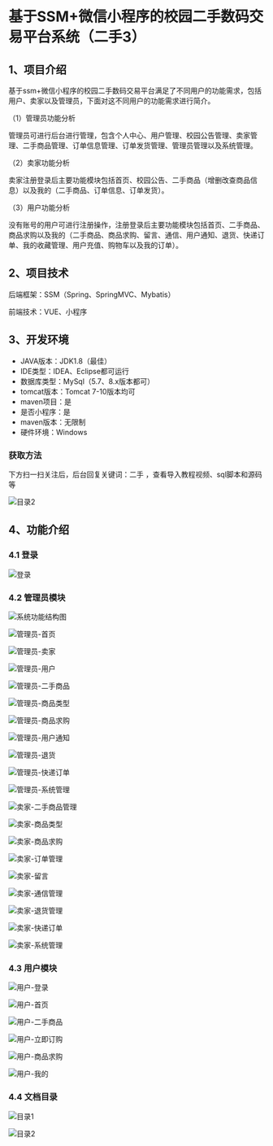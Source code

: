 # 基于SSM+微信小程序的校园二手数码交易平台系统（二手3）

## 1、项目介绍

基于ssm+微信小程序的校园二手数码交易平台满足了不同用户的功能需求，包括用户、卖家以及管理员，下面对这不同用户的功能需求进行简介。

（1）管理员功能分析

管理员可进行后台进行管理，包含个人中心、用户管理、校园公告管理、卖家管理、二手商品管理、订单信息管理、订单发货管理、管理员管理以及系统管理。

（2）卖家功能分析

卖家注册登录后主要功能模块包括首页、校园公告、二手商品（增删改查商品信息）以及我的（二手商品、订单信息、订单发货）。

（3）用户功能分析

没有账号的用户可进行注册操作，注册登录后主要功能模块包括首页、二手商品、商品求购以及我的（二手商品、商品求购、留言、通信、用户通知、退货、快递订单、我的收藏管理、用户充值、购物车以及我的订单）。

## 2、项目技术

后端框架：SSM（Spring、SpringMVC、Mybatis）

前端技术：VUE、小程序

## 3、开发环境

- JAVA版本：JDK1.8（最佳）
- IDE类型：IDEA、Eclipse都可运行
- 数据库类型：MySql（5.7、8.x版本都可） 
- tomcat版本：Tomcat 7-10版本均可
- maven项目：是
- 是否小程序：是
- maven版本：无限制
- 硬件环境：Windows
###  获取方法

下方扫一扫关注后，后台回复关键词：二手  ，查看导入教程视频、sql脚本和源码等

![目录2](https://www.codemarket.fun/202407032155305.png)

## 4、功能介绍

### 4.1 登录

![登录](https://www.codemarket.fun/202407121924507.png)

### 4.2 管理员模块

![系统功能结构图](https://www.codemarket.fun/202407121925643.png)

![管理员-首页](https://www.codemarket.fun/202407121924982.png)

![管理员-卖家](https://www.codemarket.fun/202407121924969.png)

![管理员-用户](https://www.codemarket.fun/202407121924403.png)

![管理员-二手商品](https://www.codemarket.fun/202407121924946.png)

![管理员-商品类型](https://www.codemarket.fun/202407121924966.png)

![管理员-商品求购](https://www.codemarket.fun/202407121924984.png)

![管理员-用户通知](https://www.codemarket.fun/202407121924457.png)

![管理员-退货](https://www.codemarket.fun/202407121924329.png)

![管理员-快递订单](https://www.codemarket.fun/202407121924957.png)

![管理员-系统管理](https://www.codemarket.fun/202407121924375.png)

![卖家-二手商品管理](https://www.codemarket.fun/202407121924537.png)

![卖家-商品类型](https://www.codemarket.fun/202407121924944.png)

![卖家-商品求购](https://www.codemarket.fun/202407121924980.png)

![卖家-订单管理](https://www.codemarket.fun/202407121924499.png)

![卖家-留言](https://www.codemarket.fun/202407121924900.png)

![卖家-通信管理](https://www.codemarket.fun/202407121924013.png)

![卖家-退货管理](https://www.codemarket.fun/202407121924084.png)

![卖家-快递订单](https://www.codemarket.fun/202407121924862.png)

![卖家-系统管理](https://www.codemarket.fun/202407121924314.png)

### 4.3 用户模块
![用户-登录](https://www.codemarket.fun/202407121924419.png)

![用户-首页](https://www.codemarket.fun/202407121924452.png)

![用户-二手商品](https://www.codemarket.fun/202407121924428.png)

![用户-立即订购](https://www.codemarket.fun/202407121924423.png)

![用户-商品求购](https://www.codemarket.fun/202407121924436.png)

![用户-我的](https://www.codemarket.fun/202407121924462.png)

### 4.4 文档目录

![目录1](https://www.codemarket.fun/202407121924834.png)

![目录2](https://www.codemarket.fun/202407121924833.png)

